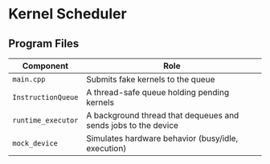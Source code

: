 # Kernel Scheduler

## Program Files
| Component          | Role                                                           |
| ------------------ | -------------------------------------------------------------- |
| `main.cpp`         | Submits fake kernels to the queue                              |
| `InstructionQueue` | A thread-safe queue holding pending kernels                    |
| `runtime_executor` | A background thread that dequeues and sends jobs to the device |
| `mock_device`      | Simulates hardware behavior (busy/idle, execution)             |
